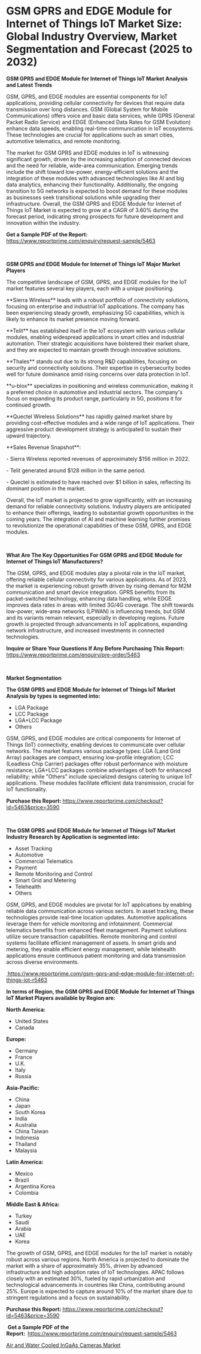<p><h1>GSM GPRS and EDGE Module for Internet of Things IoT Market Size: Global Industry Overview, Market Segmentation and Forecast (2025 to 2032)</h1></p><p><strong>GSM GPRS and EDGE Module for Internet of Things IoT Market Analysis and Latest Trends</strong></p>
<p><p>GSM, GPRS, and EDGE modules are essential components for IoT applications, providing cellular connectivity for devices that require data transmission over long distances. GSM (Global System for Mobile Communications) offers voice and basic data services, while GPRS (General Packet Radio Service) and EDGE (Enhanced Data Rates for GSM Evolution) enhance data speeds, enabling real-time communication in IoT ecosystems. These technologies are crucial for applications such as smart cities, automotive telematics, and remote monitoring.</p><p>The market for GSM GPRS and EDGE modules in IoT is witnessing significant growth, driven by the increasing adoption of connected devices and the need for reliable, wide-area communication. Emerging trends include the shift toward low-power, energy-efficient solutions and the integration of these modules with advanced technologies like AI and big data analytics, enhancing their functionality. Additionally, the ongoing transition to 5G networks is expected to boost demand for these modules as businesses seek transitional solutions while upgrading their infrastructure. Overall, the GSM GPRS and EDGE Module for Internet of Things IoT Market is expected to grow at a CAGR of 3.60% during the forecast period, indicating strong prospects for future development and innovation within the industry.</p></p>
<p><strong>Get a Sample PDF of the Report:&nbsp;</strong> <a href="https://www.reportprime.com/enquiry/request-sample/5463?utm_campaign=2326&utm_medium=2&utm_source=Github&utm_content=ia&utm_term=19032025&utm_id=gsm-gprs-and-edge-module-for-internet-of-things-iot">https://www.reportprime.com/enquiry/request-sample/5463</a></p>
<p>&nbsp;</p>
<p><strong>GSM GPRS and EDGE Module for Internet of Things IoT Major Market Players</strong></p>
<p><p>The competitive landscape of GSM, GPRS, and EDGE modules for the IoT market features several key players, each with a unique positioning.</p><p>**Sierra Wireless** leads with a robust portfolio of connectivity solutions, focusing on enterprise and industrial IoT applications. The company has been experiencing steady growth, emphasizing 5G capabilities, which is likely to enhance its market presence moving forward.</p><p>**Telit** has established itself in the IoT ecosystem with various cellular modules, enabling widespread applications in smart cities and industrial automation. Their strategic acquisitions have bolstered their market share, and they are expected to maintain growth through innovative solutions.</p><p>**Thales** stands out due to its strong R&D capabilities, focusing on security and connectivity solutions. Their expertise in cybersecurity bodes well for future dominance amid rising concerns over data protection in IoT.</p><p>**u-blox** specializes in positioning and wireless communication, making it a preferred choice in automotive and industrial sectors. The company's focus on expanding its product range, particularly in 5G, positions it for continued growth.</p><p>**Quectel Wireless Solutions** has rapidly gained market share by providing cost-effective modules and a wide range of IoT applications. Their aggressive product development strategy is anticipated to sustain their upward trajectory.</p><p>**Sales Revenue Snapshot**: </p><p>- Sierra Wireless reported revenues of approximately $156 million in 2022.</p><p>- Telit generated around $128 million in the same period.</p><p>- Quectel is estimated to have reached over $1 billion in sales, reflecting its dominant position in the market.</p><p>Overall, the IoT market is projected to grow significantly, with an increasing demand for reliable connectivity solutions. Industry players are anticipated to enhance their offerings, leading to substantial growth opportunities in the coming years. The integration of AI and machine learning further promises to revolutionize the operational capabilities of these GSM, GPRS, and EDGE modules.</p></p>
<p>&nbsp;</p>
<p><strong>What Are The Key Opportunities For GSM GPRS and EDGE Module for Internet of Things IoT Manufacturers?</strong></p>
<p><p>The GSM, GPRS, and EDGE modules play a pivotal role in the IoT market, offering reliable cellular connectivity for various applications. As of 2023, the market is experiencing robust growth driven by rising demand for M2M communication and smart device integration. GPRS benefits from its packet-switched technology, enhancing data handling, while EDGE improves data rates in areas with limited 3G/4G coverage. The shift towards low-power, wide-area networks (LPWAN) is influencing trends, but GSM and its variants remain relevant, especially in developing regions. Future growth is projected through advancements in IoT applications, expanding network infrastructure, and increased investments in connected technologies.</p></p>
<p><strong>Inquire or Share Your Questions If Any Before Purchasing This Report:</strong> <a href="https://www.reportprime.com/enquiry/pre-order/5463?utm_campaign=2326&utm_medium=2&utm_source=Github&utm_content=ia&utm_term=19032025&utm_id=gsm-gprs-and-edge-module-for-internet-of-things-iot">https://www.reportprime.com/enquiry/pre-order/5463</a></p>
<p>&nbsp;</p>
<p><strong>Market Segmentation</strong></p>
<p><strong>The GSM GPRS and EDGE Module for Internet of Things IoT Market Analysis by types is segmented into:</strong></p>
<p><ul><li>LGA Package</li><li>LCC Package</li><li>LGA+LCC Package</li><li>Others</li></ul></p>
<p><p>GSM, GPRS, and EDGE modules are critical components for Internet of Things (IoT) connectivity, enabling devices to communicate over cellular networks. The market features various package types: LGA (Land Grid Array) packages are compact, ensuring low-profile integration; LCC (Leadless Chip Carrier) packages offer robust performance with moisture resistance; LGA+LCC packages combine advantages of both for enhanced reliability; while "Others" include specialized designs catering to unique IoT applications. These modules facilitate efficient data transmission, crucial for IoT functionality.</p></p>
<p><strong>Purchase this Report:&nbsp;</strong><a href="https://www.reportprime.com/checkout?id=5463&price=3590&utm_campaign=2326&utm_medium=2&utm_source=Github&utm_content=ia&utm_term=19032025&utm_id=gsm-gprs-and-edge-module-for-internet-of-things-iot">https://www.reportprime.com/checkout?id=5463&price=3590</a></p>
<p>&nbsp;</p>
<p><strong>The GSM GPRS and EDGE Module for Internet of Things IoT Market Industry Research by Application is segmented into:</strong></p>
<p><ul><li>Asset Tracking</li><li>Automotive</li><li>Commercial Telematics</li><li>Payment</li><li>Remote Monitoring and Control</li><li>Smart Grid and Metering</li><li>Telehealth</li><li>Others</li></ul></p>
<p><p>GSM, GPRS, and EDGE modules are pivotal for IoT applications by enabling reliable data communication across various sectors. In asset tracking, these technologies provide real-time location updates. Automotive applications leverage them for vehicle monitoring and infotainment. Commercial telematics benefits from enhanced fleet management. Payment solutions utilize secure transaction capabilities. Remote monitoring and control systems facilitate efficient management of assets. In smart grids and metering, they enable efficient energy management, while telehealth applications ensure continuous patient monitoring and data transmission across diverse environments.</p></p>
<p><a href="https://www.reportprime.com/gsm-gprs-and-edge-module-for-internet-of-things-iot-r5463?utm_campaign=2326&utm_medium=2&utm_source=Github&utm_content=ia&utm_term=19032025&utm_id=gsm-gprs-and-edge-module-for-internet-of-things-iot">&nbsp;https://www.reportprime.com/gsm-gprs-and-edge-module-for-internet-of-things-iot-r5463</a></p>
<p><strong>In terms of Region, the GSM GPRS and EDGE Module for Internet of Things IoT Market Players available by Region are:</strong></p>
<p>
    <p> <strong> North America: </strong>
        <ul>
            <li>United States</li>
            <li>Canada</li>
        </ul>
        </p> 
    <p> <strong> Europe: </strong>
        <ul>
            <li>Germany</li>
            <li>France</li>
            <li>U.K.</li>
            <li>Italy</li>
            <li>Russia</li>
        </ul>
        </p> 
    <p> <strong> Asia-Pacific: </strong>
        <ul>
            <li>China</li>
            <li>Japan</li>
            <li>South Korea</li>
            <li>India</li>
            <li>Australia</li>
            <li>China Taiwan</li>
            <li>Indonesia</li>
            <li>Thailand</li>
            <li>Malaysia</li>
        </ul>
        </p> 
    <p> <strong> Latin America: </strong>
        <ul>
            <li>Mexico</li>
            <li>Brazil</li>
            <li>Argentina Korea</li>
            <li>Colombia</li>
        </ul>
        </p> 
    <p> <strong> Middle East & Africa: </strong>
        <ul>
            <li>Turkey</li>
            <li>Saudi</li>
            <li>Arabia</li>
            <li>UAE</li>
            <li>Korea</li>
        </ul>
    </p>
    </p>
<p><p>The growth of GSM, GPRS, and EDGE modules for the IoT market is notably robust across various regions. North America is projected to dominate the market with a share of approximately 35%, driven by advanced infrastructure and high adoption rates of IoT technologies. APAC follows closely with an estimated 30%, fueled by rapid urbanization and technological advancements in countries like China, contributing around 25%. Europe is expected to capture around 10% of the market share due to stringent regulations and a focus on sustainability.</p></p>
<p><strong>Purchase this Report: </strong><a href="https://www.reportprime.com/checkout?id=5463&price=3590&utm_campaign=2326&utm_medium=2&utm_source=Github&utm_content=ia&utm_term=19032025&utm_id=gsm-gprs-and-edge-module-for-internet-of-things-iot">https://www.reportprime.com/checkout?id=5463&price=3590</a></p>
<p>&nbsp;<strong>Get a Sample PDF of the Report:&nbsp;&nbsp;</strong><a href="https://www.reportprime.com/enquiry/request-sample/5463?utm_campaign=2326&utm_medium=2&utm_source=Github&utm_content=ia&utm_term=19032025&utm_id=gsm-gprs-and-edge-module-for-internet-of-things-iot">https://www.reportprime.com/enquiry/request-sample/5463</a></p>
<p><strong></strong></p>
<p><p><a href="https://github.com/NargisHussain75/Market-Research-Report-List-1/blob/main/air-and-water-cooled-ingaas-cameras-market.md?utm_campaign=2326&utm_medium=2&utm_source=Github&utm_content=ia&utm_term=19032025&utm_id=gsm-gprs-and-edge-module-for-internet-of-things-iot">Air and Water Cooled InGaAs Cameras Market</a></p></p>
